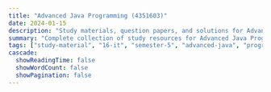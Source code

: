 ```yaml
---
title: "Advanced Java Programming (4351603)"
date: 2024-01-15
description: "Study materials, question papers, and solutions for Advanced Java Programming (4351603) - Information Technology, Semester 5"
summary: "Complete collection of study resources for Advanced Java Programming including syllabus, question papers from 2023-2025, and detailed solutions"
tags: ["study-material", "16-it", "semester-5", "advanced-java", "programming", "ajp", "4351603"]
cascade:
  showReadingTime: false
  showWordCount: false
  showPagination: false
---
```

